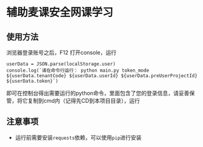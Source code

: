# 辅助麦课安全网课学习

## 使用方法

浏览器登录账号之后，F12 打开console，运行

```
userData = JSON.parse(localStorage.user)
console.log(`请在命令行运行： python main.py token_mode ${userData.tenantCode} ${userData.userId} ${userData.preUserProjectId} ${userData.token}`)
```

即可在控制台得出需要运行的python命令，里面包含了您的登录信息，请妥善保管，将它复制到cmd内（记得先CD到本项目目录），运行

## 注意事项

- 运行前需要安装`requests`依赖，可以使用`pip`进行安装
